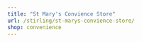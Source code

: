 ```yaml
---
title: "St Mary's Convience Store"
url: /stirling/st-marys-convience-store/
shop: convenience
---
```

